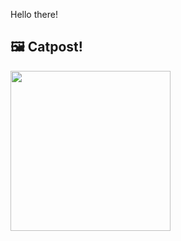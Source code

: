Hello there!



## 🖼️ Catpost!

<sub>
    <img src="https://cdn2.thecatapi.com/images/xVOzIRIJX.jpg" height="256">
</sub>

